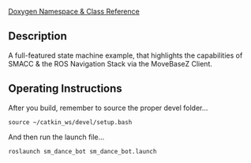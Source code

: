 <a href="https://reelrbtx.github.io/SMACC/master/html/namespacesm__dance__bot.html">Doxygen Namespace & Class Reference</a>

<h2>Description</h2> A full-featured state machine example, that highlights the capabilities of SMACC & the ROS Navigation Stack via the MoveBaseZ Client.
<h2>Operating Instructions</h2>
After you build, remember to source the proper devel folder...

```
source ~/catkin_ws/devel/setup.bash
```

And then run the launch file...

```
roslaunch sm_dance_bot sm_dance_bot.launch
```
